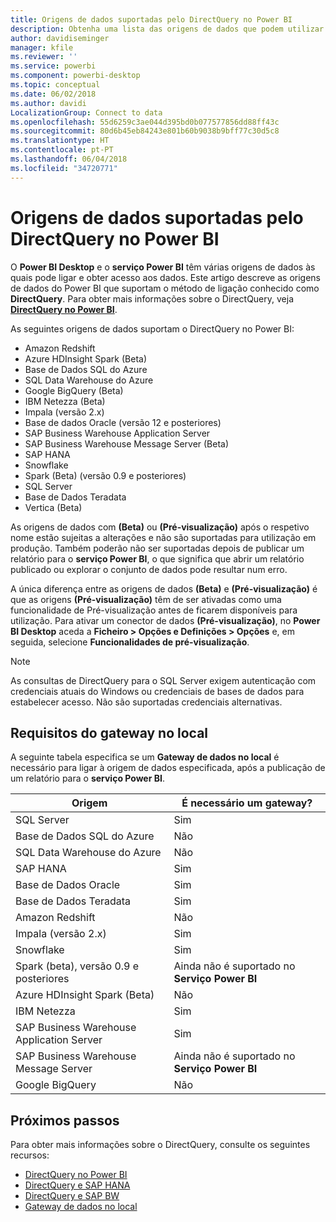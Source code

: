 ```yaml
---
title: Origens de dados suportadas pelo DirectQuery no Power BI
description: Obtenha uma lista das origens de dados que podem utilizar o DirectQuery.
author: davidiseminger
manager: kfile
ms.reviewer: ''
ms.service: powerbi
ms.component: powerbi-desktop
ms.topic: conceptual
ms.date: 06/02/2018
ms.author: davidi
LocalizationGroup: Connect to data
ms.openlocfilehash: 55d6259c3ae044d395bd0b077577856dd88ff43c
ms.sourcegitcommit: 80d6b45eb84243e801b60b9038b9bff77c30d5c8
ms.translationtype: HT
ms.contentlocale: pt-PT
ms.lasthandoff: 06/04/2018
ms.locfileid: "34720771"
---
```

# <a name="data-sources-supported-by-directquery-in-power-bi"></a>Origens de dados suportadas pelo DirectQuery no Power BI
O **Power BI Desktop** e o **serviço Power BI** têm várias origens de dados às quais pode ligar e obter acesso aos dados. Este artigo descreve as origens de dados do Power BI que suportam o método de ligação conhecido como **DirectQuery**. Para obter mais informações sobre o DirectQuery, veja [**DirectQuery no Power BI**](desktop-directquery-about.md).

As seguintes origens de dados suportam o DirectQuery no Power BI:

* Amazon Redshift
* Azure HDInsight Spark (Beta)
* Base de Dados SQL do Azure
* SQL Data Warehouse do Azure
* Google BigQuery (Beta)
* IBM Netezza (Beta)
* Impala (versão 2.x)
* Base de dados Oracle (versão 12 e posteriores)
* SAP Business Warehouse Application Server
* SAP Business Warehouse Message Server (Beta)
* SAP HANA
* Snowflake
* Spark (Beta) (versão 0.9 e posteriores)
* SQL Server
* Base de Dados Teradata
* Vertica (Beta)

As origens de dados com **(Beta)** ou **(Pré-visualização)** após o respetivo nome estão sujeitas a alterações e não são suportadas para utilização em produção. Também poderão não ser suportadas depois de publicar um relatório para o **serviço Power BI**, o que significa que abrir um relatório publicado ou explorar o conjunto de dados pode resultar num erro.

A única diferença entre as origens de dados **(Beta)** e **(Pré-visualização)** é que as origens **(Pré-visualização)** têm de ser ativadas como uma funcionalidade de Pré-visualização antes de ficarem disponíveis para utilização. Para ativar um conector de dados **(Pré-visualização)**, no **Power BI Desktop** aceda a **Ficheiro > Opções e Definições > Opções** e, em seguida, selecione **Funcionalidades de pré-visualização**.

> [!NOTE]
> As consultas de DirectQuery para o SQL Server exigem autenticação com credenciais atuais do Windows ou credenciais de bases de dados para estabelecer acesso. Não são suportadas credenciais alternativas.
>

## <a name="on-premises-gateway-requirements"></a>Requisitos do gateway no local
A seguinte tabela especifica se um **Gateway de dados no local** é necessário para ligar à origem de dados especificada, após a publicação de um relatório para o **serviço Power BI**.

| Origem | É necessário um gateway? |
| --- | --- |
| SQL Server |Sim |
| Base de Dados SQL do Azure |Não |
| SQL Data Warehouse do Azure |Não |
| SAP HANA |Sim |
| Base de Dados Oracle |Sim |
| Base de Dados Teradata |Sim |
| Amazon Redshift |Não |
| Impala (versão 2.x) |Sim |
| Snowflake |Sim |
| Spark (beta), versão 0.9 e posteriores |Ainda não é suportado no **Serviço Power BI** |
| Azure HDInsight Spark (Beta) |Não |
| IBM Netezza |Sim |
| SAP Business Warehouse Application Server |Sim |
| SAP Business Warehouse Message Server |Ainda não é suportado no **Serviço Power BI** |
| Google BigQuery |Não |


## <a name="next-steps"></a>Próximos passos
Para obter mais informações sobre o DirectQuery, consulte os seguintes recursos:

* [DirectQuery no Power BI](desktop-directquery-about.md)
* [DirectQuery e SAP HANA](desktop-directquery-sap-hana.md)
* [DirectQuery e SAP BW](desktop-directquery-sap-bw.md)
* [Gateway de dados no local](service-gateway-onprem.md)

